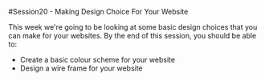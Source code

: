 #Session20 - Making Design Choice For Your Website

This week we're going to be looking at some basic design choices that you can make for your websites. By the end of this session, you should be able to:

 * Create a basic colour scheme for your website
 * Design a wire frame for your website 

  